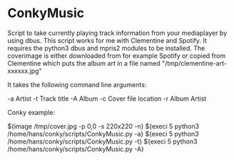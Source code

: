 # ConkyMusic

Script to take currently playing track information from your mediaplayer by using dbus.
This script works for me with Clementine and Spotify. It requires the python3 dbus and mpris2 modules to be installed.
The coverimage is either downloaded from for example Spotify or copied from Clementine which puts the album art in a file named "/tmp/clementine-art-xxxxxx.jpg"

It takes the following command line arguments:

-a      Artist
-t      Track title
-A      Album
-c      Cover file location
-r      Album Artist


Conky example:

${image /tmp/cover.jpg -p 0,0 -s 220x220 -n} 
${execi 5 python3 /home/hans/conky/scripts/ConkyMusic.py -a}
${execi 5 python3 /home/hans/conky/scripts/ConkyMusic.py -t}
${execi 5 python3 /home/hans/conky/scripts/ConkyMusic.py -A}




